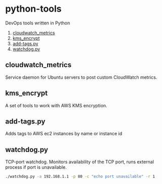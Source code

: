 # python-tools
DevOps tools written in Python
1. [cloudwatch_metrics](cloudwatch_metrics/README.md)
2. [kms_encrypt](kms_encrypt/README.md)
3. [add-tags.py](#add-tags.py)
4. [watchdog.py](#watchdog.py)


## cloudwatch_metrics
Service daemon for Ubuntu servers to post custom CloudWatch metrics.

## kms_encrypt
A set of tools to work with AWS KMS encryption.

## add-tags.py
Adds tags to AWS ec2 instances by name or instance id

## watchdog.py
TCP-port watchdog. Monitors availability of the TCP port, runs external process if port is unavailable.
```bash
./watchdog.py -a 192.168.1.1 -p 80 -c "echo port unavailable" -r 1
```